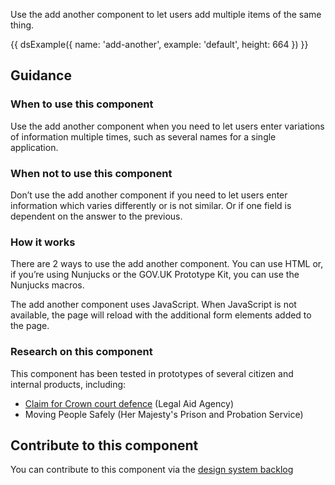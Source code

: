 Use the add another component to let users add multiple items of the same thing.

{{ dsExample({
  name: 'add-another',
  example: 'default',
  height: 664
}) }}

## Guidance

### When to use this component

Use the add another component when you need to let users enter variations of information multiple times, such as several names for a single application.

### When not to use this component

Don’t use the add another component if you need to let users enter information which varies differently or is not similar. Or if one field is dependent on the answer to the previous.

### How it works

There are 2 ways to use the add another component. You can use HTML or, if you’re using Nunjucks or the GOV.UK Prototype Kit, you can use the Nunjucks macros.

The add another component uses JavaScript. When JavaScript is not available, the page will reload with the additional form elements added to the page.

### Research on this component

This component has been tested in prototypes of several citizen and internal products, including:

- [Claim for Crown court defence](https://claim-crown-court-defence.service.gov.uk/) (Legal Aid Agency)
- Moving People Safely (Her Majesty's Prison and Probation Service)

## Contribute to this component

You can contribute to this component via the [design system backlog](https://github.com/ministryofjustice/mojdt-design-system-backlog/)
